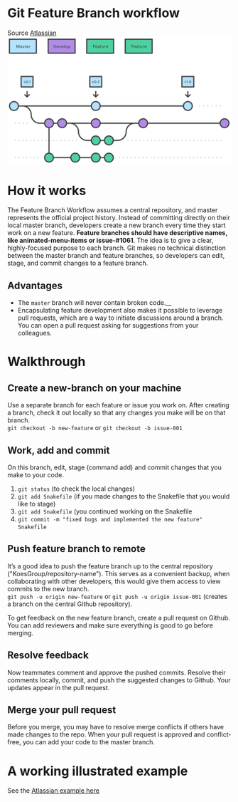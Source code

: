 # Git Feature Branch workflow
Source [Atlassian](https://www.atlassian.com/git/tutorials/comparing-workflows/feature-branch-workflow)  
<img src="./Git-Feature-Branch-Workflow.png" width="700" alt="Git-Feature-Branch-Workflow">

# How it works
The Feature Branch Workflow assumes a central repository, and master represents the official project history. Instead of committing directly on their local master branch, developers create a new branch every time they start work on a new feature. __Feature branches should have descriptive names, like animated-menu-items or issue-#1061__. The idea is to give a clear, highly-focused purpose to each branch. Git makes no technical distinction between the master branch and feature branches, so developers can edit, stage, and commit changes to a feature branch.  

## Advantages
- The `master` branch will never contain broken code.__
- Encapsulating feature development also makes it possible to leverage pull requests, which are a way to initiate discussions around a branch. You can open a pull request asking for suggestions from your colleagues. 

# Walkthrough
## Create a new-branch on your machine
Use a separate branch for each feature or issue you work on. After creating a branch, check it out locally so that any changes you make will be on that branch.  
`git checkout -b new-feature` or `git checkout -b issue-001`

## Work, add and commit
On this branch, edit, stage (command add) and commit changes that you make to your code.  
1. `git status` (to check the local changes)
2. `git add Snakefile` (if you made changes to the Snakefile that you would like to stage)
3. `git add Snakefile` (you continued working on the Snakefile
4. `git commit -m "fixed bugs and implemented the new feature" Snakefile`

## Push feature branch to remote 
It’s a good idea to push the feature branch up to the central repository ("KoesGroup/repository-name"). This serves as a convenient backup, when collaborating with other developers, this would give them access to view commits to the new branch.  
`git push -u origin new-feature` or `git push -u origin issue-001` (creates a branch on the central Github repository).  

To get feedback on the new feature branch, create a pull request on Github. You can add reviewers and make sure everything is good to go before merging.

## Resolve feedback
Now teammates comment and approve the pushed commits. Resolve their comments locally, commit, and push the suggested changes to Github. Your updates appear in the pull request.

## Merge your pull request
Before you merge, you may have to resolve merge conflicts if others have made changes to the repo. When your pull request is approved and conflict-free, you can add your code to the master branch. 

# A working illustrated example
See the [Atlassian example here](https://www.atlassian.com/git/tutorials/comparing-workflows/feature-branch-workflow) 
